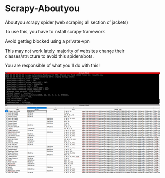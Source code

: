 # Scrapy-Aboutyou
Aboutyou scrapy spider (web scraping all section of jackets)

To use this, you have to install scrapy-framework

Avoid getting blocked using a private-vpn

This may not work lately, majority of websites change their classes/structure to avoid this spiders/bots.

You are responsible of what you'll do with this!

![](aboutyou/Images/scrapy-terminal.png)
<br>
![](aboutyou/Images/csv-capture.png)
